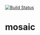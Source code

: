[![Build Status](https://travis-ci.org/d-meiser/mosaic.svg?branch=master)](https://travis-ci.org/d-meiser/mosaic)

# mosaic
